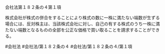 会社法第１８２条の４第１項

株式会社が株式の併合をすることにより株式の数に一株に満たない端数が生ずる場合には、反対株主は、当該株式会社に対し、自己の有する株式のうち一株に満たない端数となるものの全部を公正な価格で買い取ることを請求することができる。

#会社法
#会社法/第１８２条の４
#会社法/第１８２条の４/第１項
